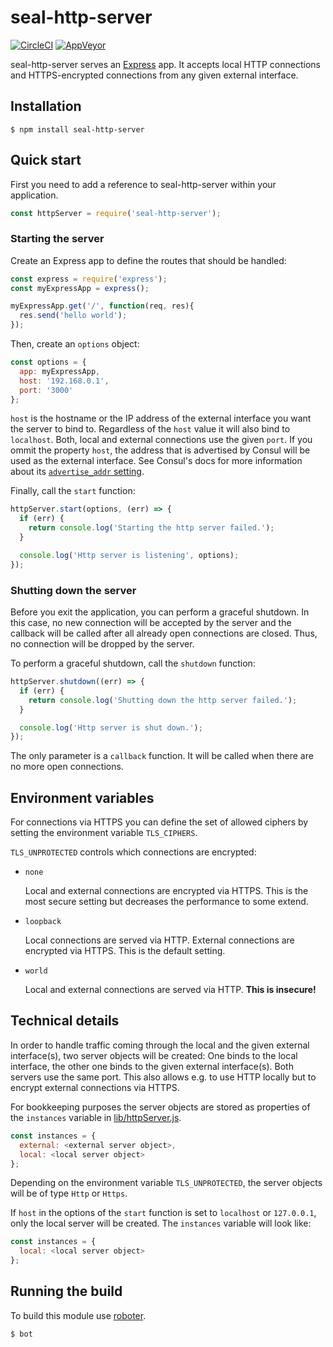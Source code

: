 # seal-http-server

[![CircleCI](https://circleci.com/gh/sealsystems/seal-http-server.svg?style=svg)](https://circleci.com/gh/sealsystems/seal-http-server)
[![AppVeyor](https://ci.appveyor.com/api/projects/status/3bxsobq24cq7jljy?svg=true)](https://ci.appveyor.com/project/Plossys/seal-http-server)

seal-http-server serves an [Express](https://expressjs.com) app. It accepts local HTTP connections and HTTPS-encrypted connections from any given external interface.

## Installation

    $ npm install seal-http-server

## Quick start

First you need to add a reference to seal-http-server within your application.

```javascript
const httpServer = require('seal-http-server');
```

### Starting the server

Create an Express app to define the routes that should be handled:

```javascript
const express = require('express');
const myExpressApp = express();

myExpressApp.get('/', function(req, res){
  res.send('hello world');
});
```

Then, create an `options` object:

```javascript
const options = {
  app: myExpressApp,
  host: '192.168.0.1',
  port: '3000'
};
```

`host` is the hostname or the IP address of the external interface you want the server to bind to. Regardless of the `host` value it will also bind to `localhost`. Both, local and external connections use the given `port`. If you ommit the property `host`, the address that is advertised by Consul will be used as the external interface. See Consul's docs for more information about its [`advertise_addr` setting](https://www.consul.io/docs/agent/options.html#advertise_addr).

Finally, call the `start` function:

```javascript
httpServer.start(options, (err) => {
  if (err) {
    return console.log('Starting the http server failed.');
  }

  console.log('Http server is listening', options);
});
```

### Shutting down the server

Before you exit the application, you can perform a graceful shutdown. In this case, no new connection will be accepted by the server and the callback will be called after all already open connections are closed. Thus, no connection will be dropped by the server.

To perform a graceful shutdown, call the `shutdown` function:

```javascript
httpServer.shutdown((err) => {
  if (err) {
    return console.log('Shutting down the http server failed.');
  }

  console.log('Http server is shut down.');
});
```

The only parameter is a `callback` function. It will be called when there are no more open connections.

## Environment variables

For connections via HTTPS you can define the set of allowed ciphers by setting the environment variable `TLS_CIPHERS`.  

`TLS_UNPROTECTED` controls which connections are encrypted:

- `none`

  Local and external connections are encrypted via HTTPS. This is the most secure setting but decreases the performance to some extend.

- `loopback`

  Local connections are served via HTTP. External connections are encrypted via HTTPS. This is the default setting.

- `world`

  Local and external connections are served via HTTP. **This is insecure!**

## Technical details

In order to handle traffic coming through the local and the given external interface(s), two server objects will be created: One binds to the local interface, the other one binds to the given external interface(s). Both servers use the same port. This also allows e.g. to use HTTP locally but to encrypt external connections via HTTPS.

For bookkeeping purposes the server objects are stored as properties of the `instances` variable in [lib/httpServer.js](lib/httpsServer.js).

```javascript
const instances = {
  external: <external server object>,
  local: <local server object>
};
```

Depending on the environment variable `TLS_UNPROTECTED`, the server objects will be of type `Http` or `Https`.

If `host` in the options of the `start` function is set to `localhost` or `127.0.0.1`, only the local server will be created. The `instances` variable will look like:

```javascript
const instances = {
  local: <local server object>
};
```

## Running the build

To build this module use [roboter](https://www.npmjs.com/package/roboter).

```bash
$ bot
```
